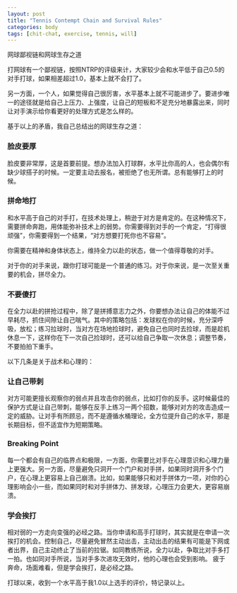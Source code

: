 ```yaml
---
layout: post
title: "Tennis Contempt Chain and Survival Rules"
categories: body
tags: [chit-chat, exercise, tennis, will]
---
```


网球鄙视链和网球生存之道

打网球有一个鄙视链，按照NTRP的评级来计，大家较少会和水平低于自己0.5的对手打球，如果相差超过1.0，基本上就不会打了。

另一方面，一个人，如果觉得自己很厉害，水平基本上就不可能进步了。要进步唯一的途径就是给自己上压力、上强度，让自己的短板和不足充分地暴露出来，同时让对手演示给你看更好的处理方式是怎么样的。

基于以上的矛盾，我自己总结出的网球生存之道：

### 脸皮要厚

脸皮要非常厚，这是首要前提。想办法加入打球群，水平比你高的人，也会偶尔有缺少球搭子的时候。一定要主动去报名，被拒绝了也无所谓。总有能够打上的时候。

### 拼命地打

和水平高于自己的对手打，在技术处理上，稍逊于对方是肯定的。在这种情况下，需要拼命奔跑，用体能弥补技术上的弱势。你需要得到对手的一个肯定，“打得很顽强”，你需要得到一个结果，“对方想要打死你也不容易”。

你需要在精神和身体状态上，维持全力以赴的状态，做一个值得尊敬的对手。

对于你的对手来说，跟你打球可能是一个普通的练习。对于你来说，是一次至关重要的机会，拼尽全力。

### 不要傻打

在全力以赴的拼抢过程中，除了是拼搏意志力之外，你要想办法让自己的体能不过早耗尽，抓住间隙让自己喘气。其中的策略包括：发球权在你的时候，充分深呼吸，放松；练习拉球时，当对方在场地捡球时，避免自己也同时去捡球，而是趁机休息一下，这样你在下一次自己捡球时，还可以给自己争取一次休息；调整节奏，不要拍拍下重手。

以下几条是关于战术和心理的：

### 让自己带刺

对方可能更擅长观察你的弱点并且攻击你的弱点，比如打你的反手。这时候最佳的保护方式是让自己带刺，能够在反手上练习一两个招数，能够对对方的攻击造成一定的威胁。让对手有所顾忌，而不是遵循水桶理论，全方位提升自己的水平，那是长期目标，但不适宜作为短期策略。

### Breaking Point

每一个都会有自己的临界点和极限，一方面，你需要比对手在心理意识和心理力量上更强大。另一方面，尽量避免只洞开一个门户和对手拼，如果同时洞开多个门户，在心理上更容易上自己崩溃。比如，如果能够只和对手拼体力一项，对你的心理影响会小一些，而如果同时和对手拼体力、拼发球，心理压力会更大，更容易崩溃。

### 学会挨打

相对弱的一方走向变强的必经之路。当你申请和高手打球时，其实就是在申请一次挨打的机会。控制自己，尽量避免冒然主动出击，主动出击的结果有可能是下网或者出界，自己主动终止了当前的拉锯。如同教练所说，全力以赴，争取比对手多打一拍。也如同对手所说，当对手多次进攻无效时，他的心理也会受到影响。
疲于奔命，场面难看，但是学会挨打，是必经之路。

打球以来，收到一个水平高于我1.0以上选手的评价，特记录以上。

